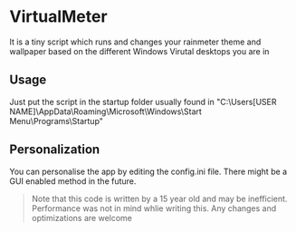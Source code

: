 # VirtualMeter
It is a tiny script which runs and changes your rainmeter theme and wallpaper based on the different Windows Virutal desktops you are in

## Usage
Just put the script in the startup folder usually found in "C:\Users\[USER NAME]\AppData\Roaming\Microsoft\Windows\Start Menu\Programs\Startup"

##  Personalization
You can personalise the app by editing the config.ini file. There might be a GUI enabled method in the future.



> Note that this code is written by a 15 year old and may be inefficient. Performance was not in mind whlie writing this. Any changes and optimizations are welcome
